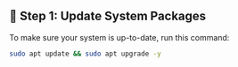 ## 🚀 Step 1: Update System Packages

To make sure your system is up-to-date, run this command:

```bash
sudo apt update && sudo apt upgrade -y
